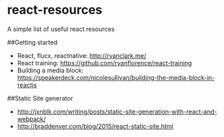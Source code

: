 # react-resources
A simple list of useful react resources

##Getting started
* React, flucx, reactnative: http://ryanclark.me/
* React training: https://github.com/ryanflorence/react-training
* Building a media block: https://speakerdeck.com/nicolesullivan/building-the-media-block-in-reactjs

##Static Site generator
* http://jxnblk.com/writing/posts/static-site-generation-with-react-and-webpack/
* http://braddenver.com/blog/2015/react-static-site.html
